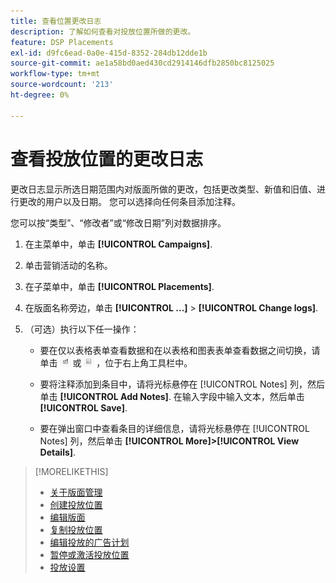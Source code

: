 ```yaml
---
title: 查看位置更改日志
description: 了解如何查看对投放位置所做的更改。
feature: DSP Placements
exl-id: d9fc6ead-0a0e-415d-8352-284db12dde1b
source-git-commit: ae1a58bd0aed430cd2914146dfb2850bc8125025
workflow-type: tm+mt
source-wordcount: '213'
ht-degree: 0%

---
```


# 查看投放位置的更改日志

更改日志显示所选日期范围内对版面所做的更改，包括更改类型、新值和旧值、进行更改的用户以及日期。 您可以选择向任何条目添加注释。

您可以按“类型”、“修改者”或“修改日期”列对数据排序。

1. 在主菜单中，单击 **[!UICONTROL Campaigns]**.

1. 单击营销活动的名称。

1. 在子菜单中，单击 **[!UICONTROL Placements]**.

1. 在版面名称旁边，单击  **[!UICONTROL ...]** > **[!UICONTROL Change logs]**.

1. （可选）执行以下任一操作：

   * 要在仅以表格表单查看数据和在以表格和图表表单查看数据之间切换，请单击 ![表格和图表视图](/help/dsp/assets/table-plus-chart-view.png "表格和图表视图") 或 ![表格视图](/help/dsp/assets/table-view.png "表格视图") ，位于右上角工具栏中。

   * 要将注释添加到条目中，请将光标悬停在 [!UICONTROL Notes] 列，然后单击 **[!UICONTROL Add Notes]**. 在输入字段中输入文本，然后单击 **[!UICONTROL Save]**.

   * 要在弹出窗口中查看条目的详细信息，请将光标悬停在 [!UICONTROL Notes] 列，然后单击 **[!UICONTROL More]>[!UICONTROL View Details]**.


>[!MORELIKETHIS]
>
>* [关于版面管理](placement-about.md)
>* [创建投放位置](placement-create.md)
>* [编辑版面](placement-edit.md)
>* [复制投放位置](placement-duplicate.md)
>* [编辑投放的广告计划](placement-edit-ad-schedule.md)
>* [暂停或激活投放位置](placement-pause-activate.md)
>* [投放设置](placement-settings.md)
